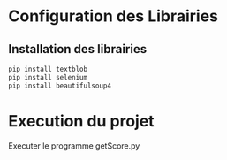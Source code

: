 # Configuration des Librairies
## Installation des librairies
```bash
pip install textblob
pip install selenium
pip install beautifulsoup4
```
# Execution du projet
Executer le programme getScore.py

